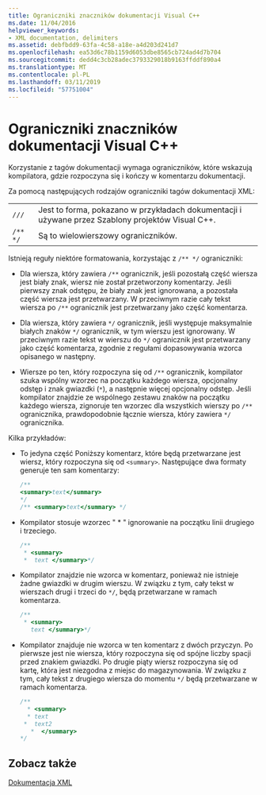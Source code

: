 ```yaml
---
title: Ograniczniki znaczników dokumentacji Visual C++
ms.date: 11/04/2016
helpviewer_keywords:
- XML documentation, delimiters
ms.assetid: debfbdd9-63fa-4c58-a18e-a4d203d241d7
ms.openlocfilehash: ea53d6c78b1159d6053dbe8565cb724ad4d7b704
ms.sourcegitcommit: dedd4c3cb28adec3793329018b9163ffddf890a4
ms.translationtype: MT
ms.contentlocale: pl-PL
ms.lasthandoff: 03/11/2019
ms.locfileid: "57751004"
---
```

# <a name="delimiters-for-visual-c-documentation-tags"></a>Ograniczniki znaczników dokumentacji Visual C++

Korzystanie z tagów dokumentacji wymaga ograniczników, które wskazują kompilatora, gdzie rozpoczyna się i kończy w komentarzu dokumentacji.

Za pomocą następujących rodzajów ograniczniki tagów dokumentacji XML:

| | |
|-|-|
| `///` | Jest to forma, pokazano w przykładach dokumentacji i używane przez Szablony projektów Visual C++.  |
| `/** */`  | Są to wielowierszowy ograniczników.  |

Istnieją reguły niektóre formatowania, korzystając z `/** */` ograniczniki:

- Dla wiersza, który zawiera `/**` ogranicznik, jeśli pozostałą część wiersza jest biały znak, wiersz nie został przetworzony komentarzy. Jeśli pierwszy znak odstępu, że biały znak jest ignorowana, a pozostała część wiersza jest przetwarzany. W przeciwnym razie cały tekst wiersza po `/**` ogranicznik jest przetwarzany jako część komentarza.

- Dla wiersza, który zawiera `*/` ogranicznik, jeśli występuje maksymalnie białych znaków `*/` ogranicznik, w tym wierszu jest ignorowany. W przeciwnym razie tekst w wierszu do `*/` ogranicznik jest przetwarzany jako część komentarza, zgodnie z regułami dopasowywania wzorca opisanego w następny.

- Wiersze po ten, który rozpoczyna się od `/**` ogranicznik, kompilator szuka wspólny wzorzec na początku każdego wiersza, opcjonalny odstęp i znak gwiazdki (`*`), a następnie więcej opcjonalny odstęp. Jeśli kompilator znajdzie ze wspólnego zestawu znaków na początku każdego wiersza, zignoruje ten wzorzec dla wszystkich wierszy po `/**` ogranicznika, prawdopodobnie łącznie wiersza, który zawiera `*/` ogranicznika.

Kilka przykładów:

- To jedyna część Poniższy komentarz, które będą przetwarzane jest wiersz, który rozpoczyna się od `<summary>`. Następujące dwa formaty generuje ten sam komentarzy:

    ```cpp
    /**
    <summary>text</summary>
    */
    /** <summary>text</summary> */
    ```

- Kompilator stosuje wzorzec " \* " ignorowanie na początku linii drugiego i trzeciego.

    ```cpp
    /**
     * <summary>
     *  text </summary>*/
    ```

- Kompilator znajdzie nie wzorca w komentarz, ponieważ nie istnieje żadne gwiazdki w drugim wierszu. W związku z tym, cały tekst w wierszach drugi i trzeci do `*/`, będą przetwarzane w ramach komentarza.

    ```cpp
    /**
     * <summary>
       text </summary>*/
    ```

- Kompilator znajduje nie wzorca w ten komentarz z dwóch przyczyn. Po pierwsze jest nie wiersza, który rozpoczyna się od spójne liczby spacji przed znakiem gwiazdki. Po drugie piąty wiersz rozpoczyna się od kartę, która jest niezgodna z miejsc do magazynowania. W związku z tym, cały tekst z drugiego wiersza do momentu `*/` będą przetwarzane w ramach komentarza.

    ```cpp
    /**
      * <summary>
      * text
     *  text2
       *  </summary>
    */
    ```

## <a name="see-also"></a>Zobacz także

[Dokumentacja XML](../ide/xml-documentation-visual-cpp.md)
